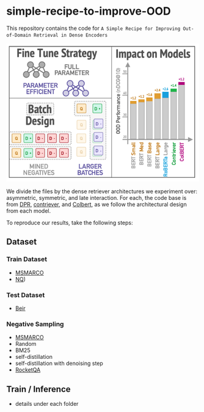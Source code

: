 # simple-recipe-to-improve-OOD

This repository contains the code for ```A Simple Recipe for Improving Out-of-Domain Retrieval in Dense Encoders```

![alt text](fig1.png "Main Figure")

We divide the files by the dense retriever architectures we experiment over: asymmetric, symmetric, and late interaction.
For each, the code base is from [DPR](https://github.com/facebookresearch/DPR), [contriever](https://github.com/facebookresearch/contriever), and [Colbert](https://github.com/stanford-futuredata/ColBERT), as we follow the architectural design from each model. 

To reproduce our results, take the following steps:

## Dataset
### Train Dataset
* [MSMARCO](https://microsoft.github.io/msmarco/)
* [NQ](https://github.com/facebookresearch/DPR))
### Test Dataset
* [Beir](https://github.com/beir-cellar/beir)

### Negative Sampling
* [MSMARCO](https://microsoft.github.io/msmarco/)
* Random
* BM25
* self-distillation
* self-distillation with denoising step
* [RocketQA](https://github.com/PaddlePaddle/RocketQA)

## Train / Inference
* details under each folder
